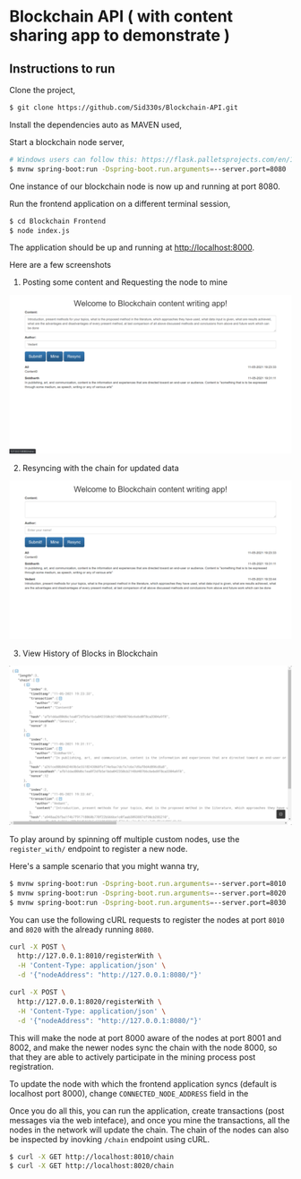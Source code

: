 # Blockchain API ( with content sharing app to demonstrate )

## Instructions to run

Clone the project,

```sh
$ git clone https://github.com/Sid330s/Blockchain-API.git
```

Install the dependencies auto as MAVEN used,

Start a blockchain node server,

```sh
# Windows users can follow this: https://flask.palletsprojects.com/en/1.1.x/cli/#application-discovery
$ mvnw spring-boot:run -Dspring-boot.run.arguments=--server.port=8080
```

One instance of our blockchain node is now up and running at port 8080.


Run the frontend application on a different terminal session,

```sh
$ cd Blockchain Frontend
$ node index.js
```

The application should be up and running at [http://localhost:8000](http://localhost:8000).

Here are a few screenshots

1. Posting some content and Requesting the node to mine

![Test Image 1](img/img1.png)

2. Resyncing with the chain for updated data

![Test Image 3](img/img3.png)

3. View History of Blocks in Blockchain

![Test Image 4](img/img4.png)

To play around by spinning off multiple custom nodes, use the `register_with/` endpoint to register a new node.

Here's a sample scenario that you might wanna try,

```sh
$ mvnw spring-boot:run -Dspring-boot.run.arguments=--server.port=8010
$ mvnw spring-boot:run -Dspring-boot.run.arguments=--server.port=8020
$ mvnw spring-boot:run -Dspring-boot.run.arguments=--server.port=8030
```

You can use the following cURL requests to register the nodes at port `8010` and `8020` with the already running `8080`.

```sh
curl -X POST \
  http://127.0.0.1:8010/registerWith \
  -H 'Content-Type: application/json' \
  -d '{"nodeAddress": "http://127.0.0.1:8080/"}'
```

```sh
curl -X POST \
  http://127.0.0.1:8020/registerWith \
  -H 'Content-Type: application/json' \
  -d '{"nodeAddress": "http://127.0.0.1:8080/"}'
```

This will make the node at port 8000 aware of the nodes at port 8001 and 8002, and make the newer nodes sync the chain with the node 8000, so that they are able to actively participate in the mining process post registration.

To update the node with which the frontend application syncs (default is localhost port 8000), change `CONNECTED_NODE_ADDRESS` field in the

Once you do all this, you can run the application, create transactions (post messages via the web inteface), and once you mine the transactions, all the nodes in the network will update the chain. The chain of the nodes can also be inspected by inovking `/chain` endpoint using cURL.

```sh
$ curl -X GET http://localhost:8010/chain
$ curl -X GET http://localhost:8020/chain
```
